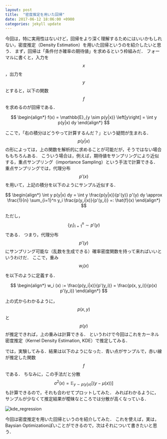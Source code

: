 ```yaml
---
layout: post
title:  "密度推定を用いた回帰"
date: 2017-06-12 18:06:00 +0900
categories: jekyll update
---
```


今回は，特に実用性はないけど，回帰をより深く理解するためにはいいかもしれない，密度推定（Density Estimation）を用いた回帰というのを紹介したいと思う．
まず，回帰は「条件付き確率の期待値」を求めるという枠組みだ．
フォーマルに書くと，入力を$$x$$，出力を$$y$$とすると，以下の関数$$f$$を求めるのが回帰である．

$$
\begin{align*}
f(x) = \mathbb{E}_{y \sim p(y|x)} \left[y\right] = \int y p(y|x) dy
\end{align*}
$$

ここで，「右の積分はどうやって計算するんだ？」という疑問が生まれる．
$$p(y|x)$$の形によっては，上の関数を解析的に求めることが可能だが，そうではない場合ももちろんある．
こういう場合は，例えば，期待値をサンプリングにより近似する，重点サンプリング（importance Sampling）という手法で計算できる．
重点サンプリングでは，代理分布$$p'(x)$$を用いて，上記の積分を以下のようにサンプル近似する．

$$
\begin{align*}
\int y p(y|x) dy = \int y \frac{p(y|x)}{p'(y)} p'(y) dy \approx \frac{1}{n} \sum_{i=1}^n y_i \frac{p(y_i|x)}{p'(y_i)} =: \hat{f}(x)
\end{align*}
$$

ただし，$$\{y_i\}_{i=1}^n \sim p'(y)$$である．
つまり，代理分布$$p'(y)$$にサンプリング可能な（乱数を生成できる）確率密度関数を持って来ればいいというわけだ．
ここで，重み$$w_i (x)$$を以下のように定義する．

$$
\begin{align*}
w_i (x) := \frac{p(y_i|x)}{p'(y_i)} = \frac{p(x, y_i)}{p(x) p'(y_i)}
\end{align*}
$$

上の式からわかるように，$$p(x, y)$$と$$p(y)$$が推定できれば，上の重みは計算できる．
というわけで今回はこれをカーネル密度推定（Kernel Density Estimation, KDE）で推定してみる．

では，実験してみる．結果は以下のようになった．青い点がサンプルで，赤い線が推定した関数$$f$$である．
ちなみに，この手法だと分散$$\sigma^2(x) = \mathbb{E}_{y \sim p(y|x)}\left[(y - \mu(x))\right]$$も計算できるので，それも合わせてプロットしてみた．
みればわかるように，サンプルが少なくて推定結果が曖昧なところでは分散が高くなっている．

![kde_regression]({{nktmemo.github.io}}/assets/kde_regression.png)

今回は密度推定を用いた回帰というのを紹介してみた．
これを使えば，実は，Baysian Optimizationぽいことができるので，次はそれについて書きたいと思う．
